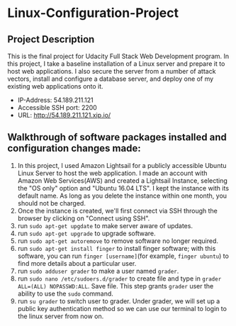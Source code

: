 # Linux-Configuration-Project
## Project Description
This is the final project for Udacity Full Stack Web Development program. In this project, I take a baseline installation of a Linux server and prepare it to host web applications. I also secure the server from a number of attack vectors, install and configure a database server, and deploy one of my existing web applications onto it.

- IP-Address: 54.189.211.121
- Accessible SSH port: 2200
- URL: http://54.189.211.121.xip.io/

## Walkthrough of software packages installed and configuration changes made:
1. In this project, I used Amazon Lightsail for a publicly accessible Ubuntu Linux Server to host the web application. I made an account with Amazon Web Services(AWS) and created a Lightsail Instance, selecting the "OS only" option and "Ubuntu 16.04 LTS". I kept the instance with its default name. As long as you delete the instance within one month, you should not be charged.
2. Once the instance is created, we'll first connect via SSH through the browser by clicking on "Connect using SSH".
3. run `sudo apt-get upgdate` to make server aware of updates.
4. run `sudo apt-get upgrade` to upgrade software.
5. run `sudo apt-get autoremove` to remove software no longer required.
6. run `sudo apt-get install finger` to install finger software; with this software, you can run `finger [username]`(for example, `finger ubuntu`) to find more details about a particular user.
7. run `sudo adduser grader` to make a user named `grader`.
8. run `sudo nano /etc/sudoers.d/grader` to create file and type in `grader ALL=(ALL) NOPASSWD:ALL`. Save file. This step grants `grader` user the ability to use the `sudo` command.
9. run `su grader` to switch user to grader. Under grader, we will set up a public key authentication method so we can use our terminal to login to the linux server from now on.
